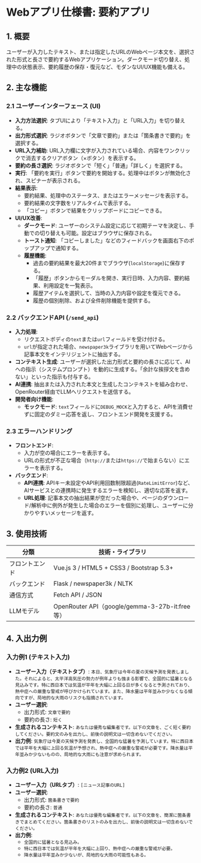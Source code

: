 # Webアプリ仕様書: 要約アプリ

## 1. 概要

ユーザーが入力したテキスト、または指定したURLのWebページ本文を、選択された形式と長さで要約するWebアプリケーション。ダークモード切り替え、処理中の状態表示、要約履歴の保存・復元など、モダンなUI/UX機能も備える。

## 2. 主な機能

### 2.1 ユーザーインターフェース (UI)
- **入力方法選択**: タブUIにより「テキスト入力」と「URL入力」を切り替える。
- **出力形式選択**: ラジオボタンで「文章で要約」または「箇条書きで要約」を選択する。
- **URL入力補助**: URL入力欄に文字が入力されている場合、内容をワンクリックで消去するクリアボタン（×ボタン）を表示する。
- **要約の長さ選択**: ラジオボタンで「短く」「普通」「詳しく」を選択する。
- **実行**: 「要約を実行」ボタンで要約を開始する。処理中はボタンが無効化され、スピナーが表示される。
- **結果表示**:
    - 要約結果、処理中のステータス、またはエラーメッセージを表示する。
    - 要約結果の文字数をリアルタイムで表示する。
    - 「コピー」ボタンで結果をクリップボードにコピーできる。
- **UI/UX改善**:
    - **ダークモード**: ユーザーのシステム設定に応じて初期テーマを決定し、手動での切り替えも可能。設定はブラウザに保存される。
    - **トースト通知**: 「コピーしました」などのフィードバックを画面右下のポップアップで通知する。
    - **履歴機能**:
        - 過去の要約結果を最大20件までブラウザ(`localStorage`)に保存する。
        - 「履歴」ボタンからモーダルを開き、実行日時、入力内容、要約結果、利用設定を一覧表示。
        - 履歴アイテムを選択して、当時の入力内容や設定を復元できる。
        - 履歴の個別削除、および全件削除機能を提供する。

### 2.2 バックエンドAPI (`/send_api`)
- **入力処理**:
    - リクエストボディの`text`または`url`フィールドを受け付ける。
    - `url`が指定された場合、`newspaper3k`ライブラリを用いてWebページから記事本文をインテリジェントに抽出する。
- **コンテキスト生成**: ユーザーが選択した出力形式と要約の長さに応じて、AIへの指示（システムプロンプト）を動的に生成する。「余計な挨拶文を含めない」といった指示も付与する。
- **AI連携**: 抽出または入力された本文と生成したコンテキストを組み合わせ、OpenRouter経由でLLMへリクエストを送信する。
- **開発者向け機能**:
    - **モックモード**: `text`フィールドに`DEBUG_MOCK`と入力すると、APIを消費せずに固定のダミー応答を返し、フロントエンド開発を支援する。

### 2.3 エラーハンドリング
- **フロントエンド**:
    - 入力が空の場合にエラーを表示する。
    - URLの形式が不正な場合（`http://`または`https://`で始まらない）にエラーを表示する。
- **バックエンド**:
    - **API連携**: APIキー未設定やAPI利用回数制限超過(`RateLimitError`)など、AIサービスとの連携時に発生するエラーを検知し、適切な応答を返す。
    - **URL処理**: 記事本文の抽出結果が空だった場合や、ページのダウンロード/解析中に例外が発生した場合のエラーを個別に処理し、ユーザーに分かりやすいメッセージを返す。

## 3. 使用技術

| 分類         | 技術・ライブラリ |
|--------------|------------------|
| フロントエンド | Vue.js 3 / HTML5 + CSS3 / Bootstrap 5.3+ |
| バックエンド  | Flask / newspaper3k / NLTK |
| 通信方式     | Fetch API / JSON |
| LLMモデル    | OpenRouter API（google/gemma-3-27b-it:free 等） |

## 4. 入出力例

### 入力例1 (テキスト入力)
- **ユーザー入力（テキストタブ）**: `本日、気象庁は今年の夏の天候予測を発表しました。それによると、太平洋高気圧の勢力が例年よりも強まる影響で、全国的に猛暑となる見込みです。特に西日本では気温が平年を大幅に上回る日が多くなると予測されており、熱中症への厳重な警戒が呼びかけられています。また、降水量は平年並みか少なくなる傾向ですが、局地的な大雨のリスクも指摘されています。`
- **ユーザー選択**:
  - 出力形式: `文章で要約`
  - 要約の長さ: `短く`
- **生成されるコンテキスト**: `あなたは優秀な編集者です。以下の文章を、ごく短く要約してください。要約文のみを出力し、前後の説明文は一切含めないでください。`
- **出力例**: `気象庁は今夏の天候予測を発表し、全国的な猛暑を予測しています。特に西日本では平年を大幅に上回る気温が予想され、熱中症への厳重な警戒が必要です。降水量は平年並みか少ないものの、局地的な大雨にも注意が求められます。`

### 入力例2 (URL入力)
- **ユーザー入力（URLタブ）**: `[ニュース記事のURL]`
- **ユーザー選択**:
  - 出力形式: `箇条書きで要約`
  - 要約の長さ: `普通`
- **生成されるコンテキスト**: `あなたは優秀な編集者です。以下の文章を、簡潔に箇条書きでまとめてください。箇条書きのリストのみを出力し、前後の説明文は一切含めないでください。`
- **出力例**:
  - `全国的に猛暑となる見込み。`
  - `特に西日本では気温が平年を大幅に上回り、熱中症への厳重な警戒が必要。`
  - `降水量は平年並みか少ないが、局地的な大雨の可能性もある。`